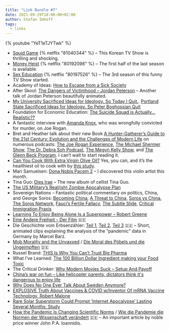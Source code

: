 ```yaml
---
title: "Link Bundle #7"
date: 2021-09-29T18:00:00+02:00
author: Stefan Imhoff
tags:
  - links
---
```


{% youtube "YeT1eTJYTwk" %}

- [Squid Game](https://www.themoviedb.org/tv/93405) {% netflix "81040344" %} – This Korean TV Show is thrilling and shocking.
- [Money Heist](https://www.themoviedb.org/tv/71446-la-casa-de-papel) {% netflix "80192098" %} – The first half of the last season is available.
- [Sex Education](https://www.themoviedb.org/tv/81356-sex-education) {% netflix "80197526" %} – The 3rd season of this funny TV Show started.
- Academy of Ideas: [How to Escape from a Sick Society](https://youtu.be/JeliRVZ4V00)
- After Skool: [The Dangers of Victimhood – Jordan Peterson](https://youtu.be/9RMUMy7mNR0) – Another talk of Jordan Peterson beautifully animated.
- [My University Sacrificed Ideas for Ideology. So Today I Quit.](https://bariweiss.substack.com/p/my-university-sacrificed-ideas-for). [Portland State Sacrificed Ideas for Ideology. So Peter Boghossian Quit](https://www.honestlypod.com/podcast/episode/288687f5/portland-state-sacrificed-ideas-for-ideology-so-peter-boghossian-quit)
- Foundation for Economic Education: [The Suicide Squad is Actually… Realistic??](https://youtu.be/ruGSQvK7XcQ)
- A fantastic interview with [Amanda Knox](https://open.spotify.com/episode/5N3DTJENpGqbRDFYalntkT), who was wrongfully convicted for murder, on Joe Rogan.
- Bret and Heather talk about their new Book [A Hunter-Gatherer’s Guide to the 21st Century: Evolution and the Challenges of Modern Life](https://www.goodreads.com/book/show/56883406-a-hunter-gatherer-s-guide-to-the-21st-century) on numerous podcasts: [The Joe Rogan Experience](https://open.spotify.com/episode/2PFQRsKwSXaxlwl6G99wyc), [The Michael Shermer Show](https://podcasts.apple.com/podcast/the-michael-shermer-show/id1352860989?i=1000535316674), [The Dr. Debra Soh Podcast](https://podcasts.apple.com/podcast/the-dr-debra-soh-podcast/id1560925652?i=1000535251356), [The Megyn Kelly Show](https://podcasts.apple.com/podcast/the-megyn-kelly-show/id1532976305?i=1000535332797), and [The Glenn Beck Program](https://podcasts.apple.com/podcast/ep-117-the-dark-horses-from-campus-villains-to/id620967489?i=1000535839719). I can’t wait to start reading it.
- [Can You Cook With Extra Virgin Olive Oil?](https://www.oliveoil.com/can-you-cook-with-extra-virgin-olive-oil/) Yes, you can, and it’s the healthiest oil to cook with by [this study](https://actascientific.com/ASNH/pdf/ASNH-02-0083.pdf).
- Mari Samuelsen: [Dona Nobis Pacem 2](https://music.apple.com/album/dona-nobis-pacem-2/1465335189?i=1465335191) – I discovered this violin artist this month.
- Tina Guo: [Dies Irae](https://music.apple.com/album/dies-irae/1566828435) – The new album of cellist Tina Guo.
- [The US Military’s Real(ish) Zombie Apocalypse Plan](https://youtu.be/kso15EvDXQM)
- Sovereign Nations – Fantastic political commentary on politics, China, and George Soros: [Becoming China](https://youtu.be/niYpxOQupm0), [A Threat to China](https://youtu.be/vUT5B9YpDpA), [Soros vs China](https://youtu.be/nQkmf3vpGX4), [The Soros Network](https://youtu.be/9SVfddglkIg), [Fauci’s Fertile Fallacy](https://youtu.be/yDGo4_vIxBU), [The Subtle Slide](https://youtu.be/SswpmGFvmUA), [Critical Immigration Praxis](https://youtu.be/taMLj9vAJ0s)
- [Learning To Enjoy Being Alone Is a Superpower – Robert Greene](https://youtu.be/d6N-YrqfZ-g)
- [Eine Andere Freiheit – Der Film](https://youtu.be/YeT1eTJYTwk) 🇩🇪
- Die Geschichte vom Erbsenzähler: [Teil 1](https://youtu.be/BZsJY5N1TYM), [Teil 2](https://youtu.be/WQQDE_thg7Y), [Teil 3](https://youtu.be/F737wWMWKuQ) 🇩🇪 – Short, animated clips explaining the analysis of the ”pandemic” data in Germany by Marcel Barz.
- [Mob Morality and the Unvaxxed](https://charleseisenstein.substack.com/p/mob-morality-and-the-unvaxxed) / [Die Moral des Pöbels und die Ungeimpften](https://youtu.be/f9t7YwpVWEw) 🇩🇪
- Russel Brand: [THIS Is Why You Can’t Trust Big Pharma](https://youtu.be/7fQ6JklHjBc)
- What I’ve Learned: [The 100 Billion Dollar Ingredient making your Food Toxic](https://youtu.be/rQmqVVmMB3k)
- The Critical Drinker: [Why Modern Movies Suck – Setup And Payoff](https://youtu.be/wmOZgSyQjtA)
- [China’s war on fun – Like helicopter parents, dictators think it's dangerous to enjoy life](https://unherd.com/2021/09/the-totalitarian-urge-to-control-children/)
- [Why Does No One Ever Talk About Sweden Anymore?](https://ianmsc.substack.com/p/why-does-no-one-ever-talk-about-sweden)
- [EXPLOSIVE Truth About Vaccines & COVID w/Inventor Of mRNA Vaccine Technology, Robert Malone](https://youtu.be/iwPKnOhJRYg)
- [Rare Solar Superstorm Could Prompt ‘Internet Apocalypse’ Lasting Several Months: Study](https://www.zerohedge.com/technology/rare-solar-superstorm-could-prompt-internet-apocalypse-lasting-several-months-study)
- [How the Pandemic Is Changing Scientific Norms](https://www.tabletmag.com/sections/science/articles/pandemic-science) / [Wie die Pandemie die Normen der Wissenschaft verändert](https://youtu.be/tv1uDBjo9cE) 🇩🇪 – An important article by noble price winner John P.A. Ioannidis.
